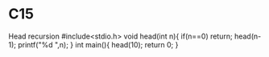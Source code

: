# C15
Head recursion #include<stdio.h>
void head(int n){
    if(n==0)
        return;
    head(n-1);
    printf("%d ",n);
    }
    int main(){
        head(10);
        return 0;
    }
